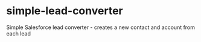 # simple-lead-converter
Simple Salesforce lead converter - creates a new contact and account from each lead
